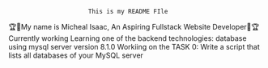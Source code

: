                           This is my README FIle
🏆🍾My name is Micheal Isaac, An Aspiring Fullstack Website Developer🍾🏆
Currently working Learning one of the backend technologies: database using mysql server version 8.1.0
Workiing on the TASK 0: Write a script that lists all databases of your MySQL server